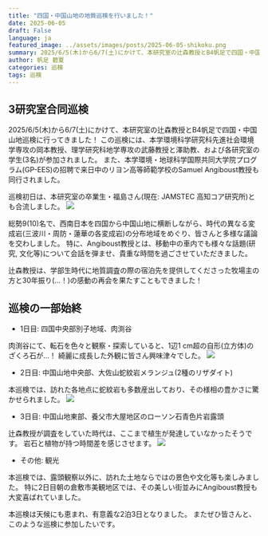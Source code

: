 ```yaml
---
title: "四国・中国山地の地質巡検を行いました！"
date: 2025-06-05
draft: False
language: ja
featured_image: ../assets/images/posts/2025-06-05-shikoku.png
summary: 2025/6/5(木)から6/7(土)にかけて、本研究室の辻森教授とB4帆足で四国・中国山地巡検に行ってきました！
author: 帆足 碧夏
categories: 巡検
tags: 巡検
---
```


## 3研究室合同巡検
2025/6/5(木)から6/7(土)にかけて、本研究室の辻森教授とB4帆足で四国・中国山地巡検に行ってきました！
この巡検には、本学環境科学研究科先進社会環境学専攻の岡本教授、理学研究科地学専攻の武藤教授と澤助教、および各研究室の学生(3名)が参加されました。
また、本学環境・地球科学国際共同大学院プログラム(GP-EES)の招聘で来日中のリヨン高等師範学校のSamuel Angiboust教授も同行されました。

巡検初日は、本研究室の卒業生・福島さん(現在: JAMSTEC 高知コア研究所)とも合流しました。
![](/images/posts/2025-06-05-shikoku/image1.png)

総勢9(10)名で、西南日本を四国から中国山地に横断しながら、時代の異なる変成岩(三波川・周防・蓮華の各変成岩)の分布地域をめぐり、皆さんと多様な議論を交わしました。
特に、Angiboust教授とは、移動中の車内でも様々な話題(研究, 文化等)について会話を弾ませ、貴重な時間を過ごさせていただきました。

辻森教授は、学部生時代に地質調査の際の宿泊先を提供してくださった牧場主の方と30年振り(…！)の感動の再会を果たすこともできました！

## 巡検の一部始終
- 1日目: 四国中央部別子地域、肉渕谷

肉渕谷にて、転石を色々と観察・探索していると、1辺1 cm超の自形(立方体)のざくろ石が…！
綺麗に成長した外観に皆さん興味津々でした。
![](/images/posts/2025-06-05-shikoku/image2.png)


- 2日目: 中国山地中央部、大佐山蛇紋岩メランジュ(2種のリザダイト)

本巡検では、訪れた各地点に蛇紋岩も多数産出しており、その様相の豊かさに驚かせられました。
![](/images/posts/2025-06-05-shikoku/image3.png)


- 3日目: 中国山地東部、養父市大屋地区のローソン石青色片岩露頭

辻森教授が調査をしていた時代は、ここまで植生が発達していなかったそうです。
岩石と植物が持つ時間差を感じさせます。
![](/images/posts/2025-06-05-shikoku/image4.png)


- その他: 観光

本巡検では、露頭観察以外に、訪れた土地ならではの景色や文化等も楽しみました。
特に2日目朝の倉敷市美観地区では、その美しい街並みにAngiboust教授も大変喜ばれていました。


本巡検は天候にも恵まれ、有意義な2泊3日となりました。
またぜひ皆さんと、このような巡検に参加したいです。
